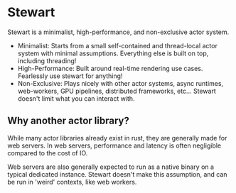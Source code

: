 # Stewart

Stewart is a minimalist, high-performance, and non-exclusive actor system.

- Minimalist: Starts from a small self-contained and thread-local actor system with minimal
    assumptions. Everything else is built on top, including threading!
- High-Performance: Built around real-time rendering use cases. Fearlessly use stewart for
    anything!
- Non-Exclusive: Plays nicely with other actor systems, async runtimes, web-workers, GPU pipelines,
    distributed frameworks, etc... Stewart doesn't limit what you can interact with.

## Why another actor library?

While many actor libraries already exist in rust, they are generally made for web servers.
In web servers, performance and latency is often negligible compared to the cost of IO.

Web servers are also generally expected to run as a native binary on a typical dedicated instance.
Stewart doesn't make this assumption, and can be run in 'weird' contexts, like web workers.
